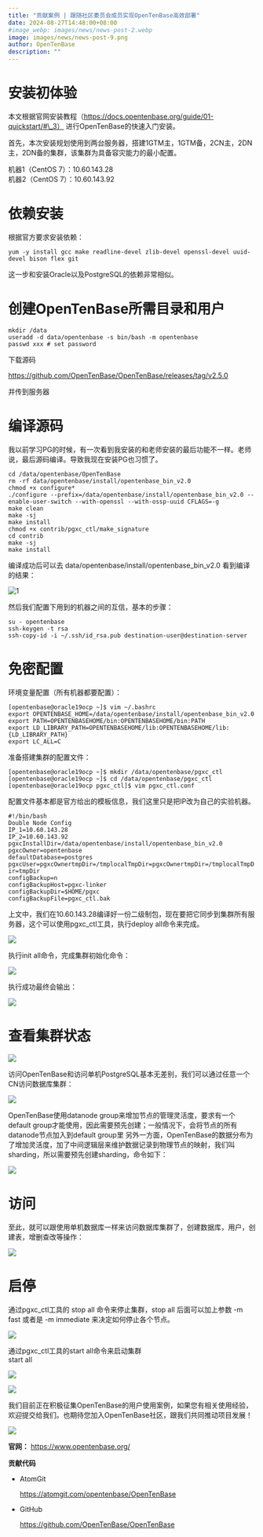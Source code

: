 ```yaml
---
title: "贡献案例 | 跟随社区委员会成员实现OpenTenBase高效部署"
date: 2024-08-27T14:48:00+08:00
#image_webp: images/news/news-post-2.webp
image: images/news/news-post-9.png
author: OpenTenBase
description: ""
---
```


**安装初体验**
========

本文根据官网安装教程（https://docs.opentenbase.org/guide/01-quickstart/#\_3） 进行OpenTenBase的快速入门安装。

首先，本次安装规划使用到两台服务器，搭建1GTM主，1GTM备，2CN主，2DN主，2DN备的集群，该集群为具备容灾能力的最小配置。

机器1（CentOS 7）：10.60.143.28  
机器2（CentOS 7）：10.60.143.92

**依赖安装**
========

根据官方要求安装依赖：

`yum -y install gcc make readline-devel zlib-devel openssl-devel uuid-devel bison flex git`  

这一步和安装Oracle以及PostgreSQL的依赖非常相似。

**创建OpenTenBase所需目录和用户**
========================

`mkdir /data`  
`useradd -d data/opentenbase -s bin/bash -m opentenbase`  
`passwd xxx # set password`  

  

下载源码

https://github.com/OpenTenBase/OpenTenBase/releases/tag/v2.5.0

并传到服务器  

**编译源码**
========

我以前学习PG的时候，有一次看到我安装的和老师安装的最后功能不一样。老师说，最后源码编译。导致我现在安装PG也习惯了。

`cd /data/opentenbase/OpenTenBase`  
`rm -rf data/opentenbase/install/opentenbase_bin_v2.0`  
`chmod +x configure*`  
`./configure --prefix=/data/opentenbase/install/opentenbase_bin_v2.0 --enable-user-switch --with-openssl --with-ossp-uuid CFLAGS=-g`  
`make clean`  
`make -sj`  
`make install`  
`chmod +x contrib/pgxc_ctl/make_signature`  
`cd contrib`  
`make -sj`  
`make install`  

编译成功后可以去 data/opentenbase/install/opentenbase\_bin\_v2.0 看到编译的结果：

![1](https://oss-emcsprod-public.modb.pro/image/auto/modb_20240829_2e04c944-65aa-11ef-ac79-fa163eb4f6be.png)

然后我们配置下用到的机器之间的互信，基本的步骤：  

`su - opentenbase`  
`ssh-keygen -t rsa`  
`ssh-copy-id -i ~/.ssh/id_rsa.pub destination-user@destination-server`  

  

**免密配置**
========

环境变量配置（所有机器都要配置）：

`[opentenbase@oracle19ocp ~]$ vim ~/.bashrc`  
`export OPENTENBASE_HOME=/data/opentenbase/install/opentenbase_bin_v2.0`  
`export PATH=OPENTENBASEHOME/bin:OPENTENBASEHOME/bin:PATH`  
`export LD_LIBRARY_PATH=OPENTENBASEHOME/lib:OPENTENBASEHOME/lib:{LD_LIBRARY_PATH}`  
`export LC_ALL=C`  

  

准备搭建集群的配置文件：

`[opentenbase@oracle19ocp ~]$ mkdir /data/opentenbase/pgxc_ctl`  
`[opentenbase@oracle19ocp ~]$ cd /data/opentenbase/pgxc_ctl`  
`[opentenbase@oracle19ocp pgxc_ctl]$ vim pgxc_ctl.conf`  

  

配置文件基本都是官方给出的模板信息，我们这里只是把IP改为自己的实验机器。

`#!/bin/bash`  
`Double Node Config`  
`IP_1=10.60.143.28`  
`IP_2=10.60.143.92`  
`pgxcInstallDir=/data/opentenbase/install/opentenbase_bin_v2.0`  
`pgxcOwner=opentenbase`  
`defaultDatabase=postgres`  
`pgxcUser=pgxcOwnertmpDir=/tmplocalTmpDir=pgxcOwnertmpDir=/tmplocalTmpDir=tmpDir`  
`configBackup=n`  
`configBackupHost=pgxc-linker`  
`configBackupDir=$HOME/pgxc`  
`configBackupFile=pgxc_ctl.bak`  

  

上文中，我们在10.60.143.28编译好一份二级制包，现在要把它同步到集群所有服务器，这个可以使用pgxc\_ctl工具，执行deploy all命令来完成。

![](https://oss-emcsprod-public.modb.pro/image/auto/modb_20240829_2e16cd92-65aa-11ef-ac79-fa163eb4f6be.png)

执行init all命令，完成集群初始化命令：

![](https://oss-emcsprod-public.modb.pro/image/auto/modb_20240829_2e2c3aa6-65aa-11ef-ac79-fa163eb4f6be.png)

执行成功最终会输出：

![](https://oss-emcsprod-public.modb.pro/image/auto/modb_20240829_2e3ff10e-65aa-11ef-ac79-fa163eb4f6be.png)

**查看集群状态**
==========

![](https://oss-emcsprod-public.modb.pro/image/auto/modb_20240829_2e4caf02-65aa-11ef-ac79-fa163eb4f6be.png)

访问OpenTenBase和访问单机PostgreSQL基本无差别，我们可以通过任意一个CN访问数据库集群：

![](https://oss-emcsprod-public.modb.pro/image/auto/modb_20240829_2e5cd738-65aa-11ef-ac79-fa163eb4f6be.png)

OpenTenBase使用datanode group来增加节点的管理灵活度，要求有一个default group才能使用，因此需要预先创建；一般情况下，会将节点的所有datanode节点加入到default group里 另外一方面，OpenTenBase的数据分布为了增加灵活度，加了中间逻辑层来维护数据记录到物理节点的映射，我们叫sharding，所以需要预先创建sharding，命令如下：

![](https://oss-emcsprod-public.modb.pro/image/auto/modb_20240829_2e6a747e-65aa-11ef-ac79-fa163eb4f6be.png)

**访问**
======

至此，就可以跟使用单机数据库一样来访问数据库集群了，创建数据库，用户，创建表，增删查改等操作：

![](https://oss-emcsprod-public.modb.pro/image/auto/modb_20240829_2e80a384-65aa-11ef-ac79-fa163eb4f6be.png)

启停
==

通过pgxc\_ctl工具的 stop all 命令来停止集群，stop all 后面可以加上参数 -m fast 或者是 -m immediate 来决定如何停止各个节点。

![](https://oss-emcsprod-public.modb.pro/image/auto/modb_20240829_2ea5b20a-65aa-11ef-ac79-fa163eb4f6be.png)

通过pgxc\_ctl工具的start all命令来启动集群  
start all

![](https://oss-emcsprod-public.modb.pro/image/auto/modb_20240829_2ebc618a-65aa-11ef-ac79-fa163eb4f6be.png)

![](https://oss-emcsprod-public.modb.pro/image/auto/modb_20240829_2ecb2788-65aa-11ef-ac79-fa163eb4f6be.png)

我们目前正在积极征集OpenTenBase的用户使用案例，如果您有相关使用经验，欢迎提交给我们。也期待您加入OpenTenBase社区，跟我们共同推动项目发展！

![](https://oss-emcsprod-public.modb.pro/image/auto/modb_20240829_2edcb8cc-65aa-11ef-ac79-fa163eb4f6be.png)

**官网：** https://www.opentenbase.org/

**贡献代码**

*   AtomGit
    
    https://atomgit.com/opentenbase/OpenTenBase
    
*   GitHub
    
    https://github.com/OpenTenBase/OpenTenBase